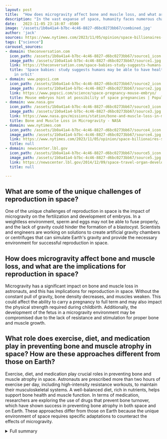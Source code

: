 ```yaml
---
layout: post
title:  "How does microgravity affect bone and muscle loss, and what are the implications for reproduction in space?"
description: "In the vast expanse of space, humanity faces numerous challenges and unknowns when it comes to the prospect of human reproduction. Limited data and resources to study human reproduction in space create a sense of uncertainty and intrigue. However, recent advancements and discussions are shedding light on this topic, bringing us closer to understanding the possibilities and potential solutions."
date:   2023-11-05 23:18:07 -0500
image: '/assets/1b0a41a4-b7bc-4c46-8827-d6bc0273bb67/combined.jpg'
author: 'jack'
sources: https://www.nytimes.com/2023/11/05/opinion/space-billionaires-sex.html https://theconversation.com/space-babies-study-suggests-humans-may-be-able-to-have-healthy-offspring-in-orbit-78113 https://newscenter.lbl.gov/2014/12/09/space-travel-organ-development/ https://www.popsci.com/science/space-pregnancy-mouse-embryo/ https://www.nasa.gov/missions/station/bone-and-muscle-loss-in-microgravity/
tags: ["science"]
carousel_sources:
- domain: theconversation.com
  icon_path: /assets/1b0a41a4-b7bc-4c46-8827-d6bc0273bb67/source1_icon.jpg
  image_path: /assets/1b0a41a4-b7bc-4c46-8827-d6bc0273bb67/source1.jpg
  link: https://theconversation.com/space-babies-study-suggests-humans-may-be-able-to-have-healthy-offspring-in-orbit-78113
  title: 'Space babies: study suggests humans may be able to have healthy offspring
    in orbit'
- domain: www.popsci.com
  icon_path: /assets/1b0a41a4-b7bc-4c46-8827-d6bc0273bb67/source2_icon.jpg
  image_path: /assets/1b0a41a4-b7bc-4c46-8827-d6bc0273bb67/source2.jpg
  link: https://www.popsci.com/science/space-pregnancy-mouse-embryo/
  title: Mouse embryos hint at possibility of space pregnancies | Popular Science
- domain: www.nasa.gov
  icon_path: /assets/1b0a41a4-b7bc-4c46-8827-d6bc0273bb67/source3_icon.jpg
  image_path: /assets/1b0a41a4-b7bc-4c46-8827-d6bc0273bb67/source3.jpg
  link: https://www.nasa.gov/missions/station/bone-and-muscle-loss-in-microgravity/
  title: Bone and Muscle Loss in Microgravity - NASA
- domain: www.nytimes.com
  icon_path: /assets/1b0a41a4-b7bc-4c46-8827-d6bc0273bb67/source4_icon.jpg
  image_path: /assets/1b0a41a4-b7bc-4c46-8827-d6bc0273bb67/source4.jpg
  link: https://www.nytimes.com/2023/11/05/opinion/space-billionaires-sex.html
  title: null
- domain: newscenter.lbl.gov
  icon_path: /assets/1b0a41a4-b7bc-4c46-8827-d6bc0273bb67/source5_icon.jpg
  image_path: /assets/1b0a41a4-b7bc-4c46-8827-d6bc0273bb67/source5.jpg
  link: https://newscenter.lbl.gov/2014/12/09/space-travel-organ-development/
  title: null

---
```


## What are some of the unique challenges of reproduction in space?
One of the unique challenges of reproduction in space is the impact of microgravity on the fertilization and development of embryos. In a weightless environment, sperm and eggs may not be able to fuse properly, and the lack of gravity could hinder the formation of a blastocyst. Scientists and engineers are working on solutions to create artificial gravity chambers or centrifuges that can simulate Earth's gravity and provide the necessary environment for successful reproduction in space.

## How does microgravity affect bone and muscle loss, and what are the implications for reproduction in space?
Microgravity has a significant impact on bone and muscle loss in astronauts, and this has implications for reproduction in space. Without the constant pull of gravity, bone density decreases, and muscles weaken. This could affect the ability to carry a pregnancy to full term and may also impact the physical strength required during childbirth. Additionally, the development of the fetus in a microgravity environment may be compromised due to the lack of resistance and stimulation for proper bone and muscle growth.

## What role does exercise, diet, and medication play in preventing bone and muscle atrophy in space? How are these approaches different from those on Earth?
Exercise, diet, and medication play crucial roles in preventing bone and muscle atrophy in space. Astronauts are prescribed more than two hours of exercise per day, including high-intensity resistance workouts, to maintain their musculoskeletal systems. A well-balanced diet, rich in nutrients, helps support bone health and muscle function. In terms of medication, researchers are exploring the use of drugs that prevent bone turnover, which have shown success in preventing bone atrophy in both space and on Earth. These approaches differ from those on Earth because the unique environment of space requires specific adaptations to counteract the effects of microgravity.



<details>
  <summary>Full summary</summary>
<p>Private space-launch companies aiming to create civilizations off Earth have sparked a new era of space exploration. As humanity looks beyond our home planet, questions arise about the ability to conceive and develop in space. Concepts like 'top' and 'bottom' lose their physical meaning in microgravity, necessitating a reimagining of traditional notions of intimacy and reproduction.</p>
<p>Proposed solutions, such as the 'unchastity belt' and 'snuggle tunnel,' illustrate creative attempts to address the unique challenges of reproduction in space. These concepts aim to provide privacy, comfort, and protection while allowing for the physical and emotional bonding necessary for successful reproduction.</p>
<p>One of the primary concerns surrounding reproduction in space is the potential impact of bone and muscle loss on the reproductive process. The human body evolved within the constant pull of Earth's gravity, and without proper exercise, astronauts experience bone and muscle atrophy during their stays in space. To combat this, NASA researchers prescribe more than two hours of exercise per day for astronauts aboard the International Space Station. This not only ensures their fitness for work but also helps maintain bone and muscle strength crucial for reproduction.</p>
<p>Research on the effects of microgravity on bones and muscles in space plays a vital role in understanding the mechanisms causing muscle and bone atrophy. By comparing astronauts in space to subjects on Earth, scientists have been able to gain insights into the likelihood of bone fractures and the effects of prolonged exposure to microgravity. The search for treatments for bone atrophy in space also overlaps with research on bone loss associated with osteoporosis on Earth. This dual approach benefits both astronauts and people on Earth, as drugs preventing bone turnover have shown success in preventing bone atrophy in both environments.</p>
<p>Exercise, along with a well-balanced diet, is essential for preventing bone and muscle atrophy. High-intensity resistance workouts have proven to be the most effective in reducing bone and muscle loss. The Advanced Resistive Exercise Device (ARED) on the International Space Station allows astronauts to perform these high-intensity workouts, helping them maintain their musculoskeletal systems. Additionally, research continues to determine the right combination of diet, exercise, and medication to protect against bone loss.</p>
<p>While understanding the physiological aspects of reproduction in space is crucial, studying the psychological and social dimensions is equally important. The scientific study of extraterrestrial intimacy and sexuality is an emerging field known as space sexology. Scholars and researchers have delved into the cultural, psychological, and physiological aspects of human sexuality in space. However, there is a lack of research on human sexuality and intimacy in the context of space exploration, prompting calls for more comprehensive studies.</p>
<p>As discussions around space sexology continue, organizations like NASA have started to recognize the importance of studying sexuality in space. NASA's acknowledgment indicates a potential change in stance on this topic, further underscoring the need for collaboration and research in the field of space sexology. By embracing a progressive, sex-positive agenda and creating guidelines for intimacy and sexuality in space, space organizations can foster a safe and healthy environment for astronauts.</p>
<p>Edelbroek, CEO of SpaceBorn United, aims to contribute to the understanding of human reproduction in space by sending a mini lab into low Earth orbit. This mini lab will replicate different gravitational environments to study the development and fertilization of embryos. The ultimate goal is to lay the groundwork for future space settlements and enable humans to thrive beyond Earth.</p>
<p>In another groundbreaking study, researchers explored the biochemistry behind the loss of bone and muscle mass in astronauts during extended spaceflight. By focusing on two signaling proteins, myostatin and activin A, they discovered that blocking these proteins showed protective effects on muscle and bone mass. This research not only has implications for preserving astronaut health during space missions but also offers potential treatments for muscle atrophy and bone loss on Earth.</p>
<p>The journey towards understanding human reproduction in space is a complex and multifaceted one. It requires collaboration between scientists, space organizations, and astronauts themselves. By studying the challenges, embracing new technologies, and exploring the physical and psychological dimensions of reproduction in space, we can pave the way for a future where humanity can thrive beyond the confines of Earth.</p>
<p>As we continue to push the boundaries of space exploration, the mysteries of human reproduction in space are slowly being unraveled. The combined efforts of researchers, scientists, and space organizations are bringing us closer to understanding the unknowns and breaking the barriers of reproduction in the cosmos. The exploration and study of human reproduction in space hold the potential to not only reshape our understanding of life beyond Earth but also provide insights and advancements that can benefit humankind on our home planet. With each new discovery, we inch closer to a future where the boundaries of human reproduction are boundless.</p>
</details>
